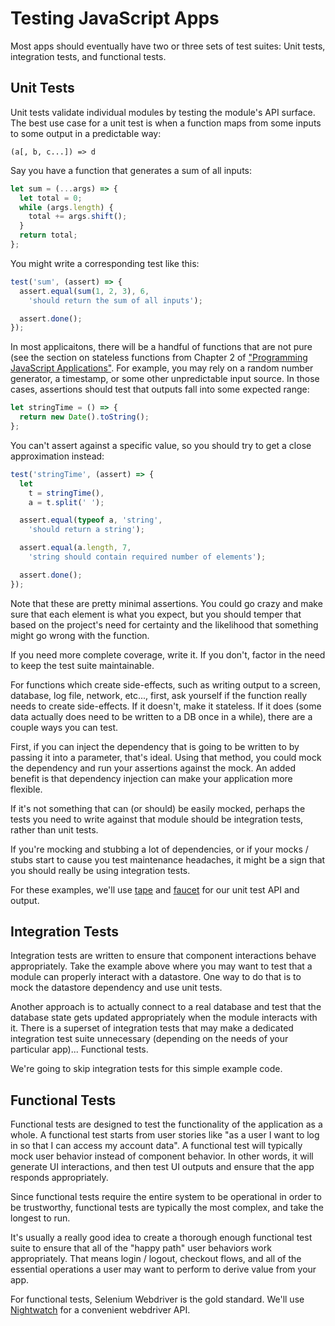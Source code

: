 # Testing JavaScript Apps

Most apps should eventually have two or three sets of test suites: Unit tests, integration tests, and functional tests.

## Unit Tests

Unit tests validate individual modules by testing the module's API surface. The best use case for a unit test is when a function maps from some inputs to some output in a predictable way:

```
(a[, b, c...]) => d
```

Say you have a function that generates a sum of all inputs:

```js
let sum = (...args) => {
  let total = 0;
  while (args.length) {
    total += args.shift();
  }
  return total;
};
```

You might write a corresponding test like this:

```js
test('sum', (assert) => {
  assert.equal(sum(1, 2, 3), 6,
    'should return the sum of all inputs');

  assert.done();
});
```

In most applicaitons, there will be a handful of functions that are not pure (see the section on stateless functions from Chapter 2 of ["Programming JavaScript Applications"](https://ericelliottjs.com/product/programming-javascript-applications-paper-ebook-bundle/). For example, you may rely on a random number generator, a timestamp, or some other unpredictable input source. In those cases, assertions should test that outputs fall into some expected range:

```js
let stringTime = () => {
  return new Date().toString();
};
```

You can't assert against a specific value, so you should try to get a close approximation instead:

```js
test('stringTime', (assert) => {
  let
    t = stringTime(),
    a = t.split(' ');

  assert.equal(typeof a, 'string',
    'should return a string');

  assert.equal(a.length, 7,
    'string should contain required number of elements');

  assert.done();
});
```

Note that these are pretty minimal assertions. You could go crazy and make sure that each element is what you expect, but you should temper that based on the project's need for certainty and the likelihood that something might go wrong with the function.

If you need more complete coverage, write it. If you don't, factor in the need to keep the test suite maintainable.

For functions which create side-effects, such as writing output to a screen, database, log file, network, etc..., first, ask yourself if the function really needs to create side-effects. If it doesn't, make it stateless. If it does (some data actually does need to be written to a DB once in a while), there are a couple ways you can test.

First, if you can inject the dependency that is going to be written to by passing it into a parameter, that's ideal. Using that method, you could mock the dependency and run your assertions against the mock. An added benefit is that dependency injection can make your application more flexible.

If it's not something that can (or should) be easily mocked, perhaps the tests you need to write against that module should be integration tests, rather than unit tests.

If you're mocking and stubbing a lot of dependencies, or if your mocks / stubs start to cause you test maintenance headaches, it might be a sign that you should really be using integration tests.

For these examples, we'll use [tape](https://github.com/substack/tape) and [faucet](https://github.com/substack/faucet) for our unit test API and output.


## Integration Tests

Integration tests are written to ensure that component interactions behave appropriately. Take the example above where you may want to test that a module can properly interact with a datastore. One way to do that is to mock the datastore dependency and use unit tests.

Another approach is to actually connect to a real database and test that the database state gets updated appropriately when the module interacts with it. There is a superset of integration tests that may make a dedicated integration test suite unnecessary (depending on the needs of your particular app)... Functional tests.

We're going to skip integration tests for this simple example code.


## Functional Tests

Functional tests are designed to test the functionality of the application as a whole. A functional test starts from user stories like "as a user I want to log in so that I can access my account data". A functional test will typically mock user behavior instead of component behavior. In other words, it will generate UI interactions, and then test UI outputs and ensure that the app responds appropriately.

Since functional tests require the entire system to be operational in order to be trustworthy, functional tests are typically the most complex, and take the longest to run.

It's usually a really good idea to create a thorough enough functional test suite to ensure that all of the "happy path" user behaviors work appropriately. That means login / logout, checkout flows, and all of the essential operations a user may want to perform to derive value from your app.

For functional tests, Selenium Webdriver is the gold standard. We'll use [Nightwatch](http://nightwatchjs.org/) for a convenient webdriver API.
